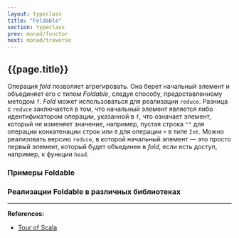 ```yaml
---
layout: typeclass
title: "Foldable"
section: typeclass
prev: monad/functor
next: monad/traverse
---
```


## {{page.title}}

Операция _fold_ позволяет агрегировать. 
Она берет начальный элемент и объединяет его с типом _Foldable_, следуя способу, предоставленному методом `f`.
_Fold_ может использоваться для реализации `reduce`. 
Разница с `reduce` заключается в том, 
что начальный элемент является либо идентификатором операции, указанной в `f`, 
что означает элемент, который не изменяет значение, 
например, пустая строка `""` для операции конкатенации строк или `0` для операции `+` в типе `Int`. 
Можно реализовать версию `reduce`, в которой начальный элемент — 
это просто первый элемент, который будет объединен в _fold_, 
если есть доступ, например, к функции `head`. 


### Примеры Foldable


### Реализации Foldable в различных библиотеках


---

**References:**
- [Tour of Scala](https://tourofscala.com/scala/foldable)
